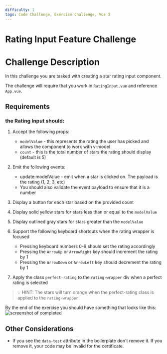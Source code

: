```yaml
---
difficulty: 1
tags: Code Challenge, Exercise Challenge, Vue 3
---
```


# Rating Input Feature Challenge

# Challenge Description

In this challenge you are tasked with creating a star rating input component.

The challenge will require that you work in `RatingInput.vue` and reference `App.vue`.

## Requirements

### the Rating Input should:

1. Accept the following props:

   - `modelValue` - this represents the rating the user has picked and allows the component to work with v-model
   - `count` - this is the total number of stars the rating should display (default is 5)

2. Emit the following events:

   - update:modelValue - emit when a star is clicked on. The payload is the rating (1, 2, 3, etc)
   - You should also validate the event payload to ensure that it is a number

3. Display a button for each star based on the provided count

4. Display solid yellow stars for stars less than or equal to the `modelValue`

5. Display outlined gray stars for stars greater than the `modelValue`

6. Support the following keyboard shortcuts when the rating wrapper is focused

   - Pressing keyboard numbers 0-9 should set the rating accordingly
   - Pressing the `ArrowUp` or `ArrowRight` key should increment the rating by 1
   - Pressing the `ArrowDown` or `ArrowLeft` key should decrement the rating by 1

7. Apply the class `perfect-rating` to the `rating-wrapper` div when a perfect rating is selected

> 💡 HINT: The stars will turn orange when the perfect-rating class is applied to the `rating-wrapper`

By the end of the exercise you should have something that looks like this:
![screenshot of completed](https://images.certificates.dev/ratings-screenshot.gif)

## Other Considerations

- If you see the `data-test` attribute in the boilerplate don't remove it. If you remove it, your code may be invalid for the certificate.
